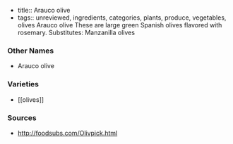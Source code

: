 - title:: Arauco olive
- tags:: unreviewed, ingredients, categories, plants, produce, vegetables, olives
Arauco olive These are large green Spanish olives flavored with rosemary. Substitutes: Manzanilla olives

### Other Names

* Arauco olive

### Varieties

* [[olives]]

### Sources
* http://foodsubs.com/Olivpick.html

